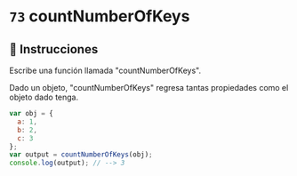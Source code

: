 # `73` countNumberOfKeys

## 📝 Instrucciones

Escribe una función llamada "countNumberOfKeys".

Dado un objeto, "countNumberOfKeys" regresa tantas propiedades como el objeto dado tenga.

```Javascript
var obj = {
  a: 1,
  b: 2,
  c: 3
};
var output = countNumberOfKeys(obj);
console.log(output); // --> 3
```